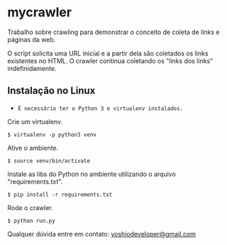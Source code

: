# mycrawler

Trabalho sobre crawling para demonstrar o conceito de coleta de links e páginas da web.

O script solicita uma URL inicial e a partir dela são coletados os links existentes no HTML. O crawler continua coletando os "links dos links" indefinidamente.

## Instalação no Linux

* `É necessário ter o Python 3 e virtualenv instalados.`

Crie um virtualenv.

```shell
$ virtualenv -p python3 venv
```

Ative o ambiente.

```shell
$ source venv/bin/activate
```

Instale as libs do Python no ambiente utilizando o arquivo "requirements.txt".

```shell
$ pip install -r requirements.txt
```

Rode o crawler.


```shell
$ python run.py
```

Qualquer dúvida entre em contato: yoshiodeveloper@gmail.com